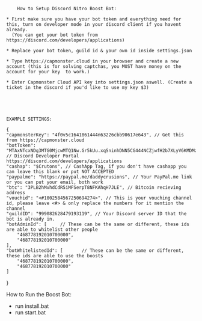 

		How to Setup Discord Nitro Boost Bot:

	* First make sure you have your bot token and everything need for this, turn on developer mode in your discord client if you havent already.
	  (You can get your bot token from https://discord.com/developers/applications)

	* Replace your bot token, guild id & your own id inside settings.json

	* Type https://capmonster.cloud in your browser and create a new account (this is for solving captchas, you MUST have money on the account for your key  to work.)

	* Enter Capmonster Cloud API key into settings.json aswell. (Create a ticket in the discord if you'd like to use my key $3)





	EXAMPLE SETTINGS:

	{
    "capmonsterKey": "4f0v5c1641861444n63226cbb90617e643", // Get this from https://capmonster.cloud
    "botToken": "MTAxNTcxNDg3MTG0MjcwMTQ1Nw.Gr5kUu.xqSninhDNN5CG444NCZjwfH2b7XLyV6KMDMz1TA", // Discord Developer Portal https://discord.com/developers/applications
    "cashap": "$Crutons", // CashApp Tag, if you don't have cashapp you can leave this blank or put NOT ACCEPTED
    "paypalme": "https://paypal.me/daddycrusions", // Your PayPal.me link or you can put your email, both work
    "btc": "3PLB2hMvhdCdR5iMFSerpT8NFKAhqH7JLE", // Bitcoin recieving address
    "vouchid": "<#1002584567250694274>", // This is your vouching channel id, please leave <#> & only replace the numbers for it mention the channel
    "guildID": "999082628479193119", // Your Discord server ID that the bot is already in.
    "botAdminId": [		// These can be the same or different, these ids are able to whitelist other people
        "468778192010700000",
        "468778192010700000"
    ],
    "botWhitelistedId": [ 		// These can be the same or different, these ids are able to use the boosts
        "468778192010700000",
        "468778192010700000"
    ]
}


How to Run the Boost Bot:

   * run install.bat
   * run start.bat
